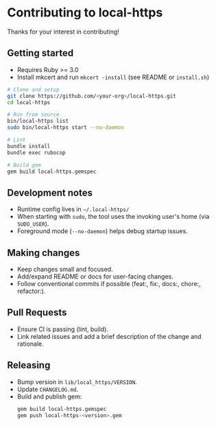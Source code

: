 # Contributing to local-https

Thanks for your interest in contributing!

## Getting started
- Requires Ruby >= 3.0
- Install mkcert and run `mkcert -install` (see README or `install.sh`)

```bash
# Clone and setup
git clone https://github.com/<your-org>/local-https.git
cd local-https

# Run from source
bin/local-https list
sudo bin/local-https start --no-daemon

# Lint
bundle install
bundle exec rubocop

# Build gem
gem build local-https.gemspec
```

## Development notes
- Runtime config lives in `~/.local-https/`
- When starting with `sudo`, the tool uses the invoking user's home (via `SUDO_USER`).
- Foreground mode (`--no-daemon`) helps debug startup issues.

## Making changes
- Keep changes small and focused.
- Add/expand README or docs for user-facing changes.
- Follow conventional commits if possible (feat:, fix:, docs:, chore:, refactor:).

## Pull Requests
- Ensure CI is passing (lint, build).
- Link related issues and add a brief description of the change and rationale.

## Releasing
- Bump version in `lib/local_https/VERSION`.
- Update `CHANGELOG.md`.
- Build and publish gem:
  ```bash
  gem build local-https.gemspec
  gem push local-https-<version>.gem
  ```
